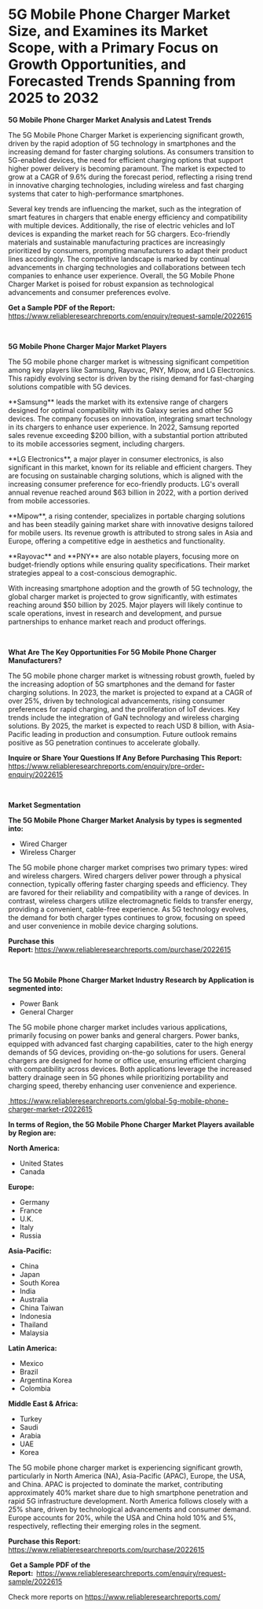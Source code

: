 <p><h1>5G Mobile Phone Charger Market Size, and Examines its Market Scope, with a Primary Focus on Growth Opportunities, and Forecasted Trends Spanning from 2025 to 2032</h1></p><p><strong>5G Mobile Phone Charger Market Analysis and Latest Trends</strong></p>
<p><p>The 5G Mobile Phone Charger Market is experiencing significant growth, driven by the rapid adoption of 5G technology in smartphones and the increasing demand for faster charging solutions. As consumers transition to 5G-enabled devices, the need for efficient charging options that support higher power delivery is becoming paramount. The market is expected to grow at a CAGR of 9.6% during the forecast period, reflecting a rising trend in innovative charging technologies, including wireless and fast charging systems that cater to high-performance smartphones.</p><p>Several key trends are influencing the market, such as the integration of smart features in chargers that enable energy efficiency and compatibility with multiple devices. Additionally, the rise of electric vehicles and IoT devices is expanding the market reach for 5G chargers. Eco-friendly materials and sustainable manufacturing practices are increasingly prioritized by consumers, prompting manufacturers to adapt their product lines accordingly. The competitive landscape is marked by continual advancements in charging technologies and collaborations between tech companies to enhance user experience. Overall, the 5G Mobile Phone Charger Market is poised for robust expansion as technological advancements and consumer preferences evolve.</p></p>
<p><strong>Get a Sample PDF of the Report:&nbsp;</strong> <a href="https://www.reliableresearchreports.com/enquiry/request-sample/2022615?utm_campaign=3579&utm_medium=2&utm_source=Github&utm_content=ia&utm_term=29032025&utm_id=5g-mobile-phone-charger">https://www.reliableresearchreports.com/enquiry/request-sample/2022615</a></p>
<p>&nbsp;</p>
<p><strong>5G Mobile Phone Charger Major Market Players</strong></p>
<p><p>The 5G mobile phone charger market is witnessing significant competition among key players like Samsung, Rayovac, PNY, Mipow, and LG Electronics. This rapidly evolving sector is driven by the rising demand for fast-charging solutions compatible with 5G devices.</p><p>**Samsung** leads the market with its extensive range of chargers designed for optimal compatibility with its Galaxy series and other 5G devices. The company focuses on innovation, integrating smart technology in its chargers to enhance user experience. In 2022, Samsung reported sales revenue exceeding $200 billion, with a substantial portion attributed to its mobile accessories segment, including chargers.</p><p>**LG Electronics**, a major player in consumer electronics, is also significant in this market, known for its reliable and efficient chargers. They are focusing on sustainable charging solutions, which is aligned with the increasing consumer preference for eco-friendly products. LG's overall annual revenue reached around $63 billion in 2022, with a portion derived from mobile accessories.</p><p>**Mipow**, a rising contender, specializes in portable charging solutions and has been steadily gaining market share with innovative designs tailored for mobile users. Its revenue growth is attributed to strong sales in Asia and Europe, offering a competitive edge in aesthetics and functionality.</p><p>**Rayovac** and **PNY** are also notable players, focusing more on budget-friendly options while ensuring quality specifications. Their market strategies appeal to a cost-conscious demographic. </p><p>With increasing smartphone adoption and the growth of 5G technology, the global charger market is projected to grow significantly, with estimates reaching around $50 billion by 2025. Major players will likely continue to scale operations, invest in research and development, and pursue partnerships to enhance market reach and product offerings.</p></p>
<p>&nbsp;</p>
<p><strong>What Are The Key Opportunities For 5G Mobile Phone Charger Manufacturers?</strong></p>
<p><p>The 5G mobile phone charger market is witnessing robust growth, fueled by the increasing adoption of 5G smartphones and the demand for faster charging solutions. In 2023, the market is projected to expand at a CAGR of over 25%, driven by technological advancements, rising consumer preferences for rapid charging, and the proliferation of IoT devices. Key trends include the integration of GaN technology and wireless charging solutions. By 2025, the market is expected to reach USD 8 billion, with Asia-Pacific leading in production and consumption. Future outlook remains positive as 5G penetration continues to accelerate globally.</p></p>
<p><strong>Inquire or Share Your Questions If Any Before Purchasing This Report:</strong> <a href="https://www.reliableresearchreports.com/enquiry/pre-order-enquiry/2022615?utm_campaign=3579&utm_medium=2&utm_source=Github&utm_content=ia&utm_term=29032025&utm_id=5g-mobile-phone-charger">https://www.reliableresearchreports.com/enquiry/pre-order-enquiry/2022615</a></p>
<p>&nbsp;</p>
<p><strong>Market Segmentation</strong></p>
<p><strong>The 5G Mobile Phone Charger Market Analysis by types is segmented into:</strong></p>
<p><ul><li>Wired Charger</li><li>Wireless Charger</li></ul></p>
<p><p>The 5G mobile phone charger market comprises two primary types: wired and wireless chargers. Wired chargers deliver power through a physical connection, typically offering faster charging speeds and efficiency. They are favored for their reliability and compatibility with a range of devices. In contrast, wireless chargers utilize electromagnetic fields to transfer energy, providing a convenient, cable-free experience. As 5G technology evolves, the demand for both charger types continues to grow, focusing on speed and user convenience in mobile device charging solutions.</p></p>
<p><strong>Purchase this Report:&nbsp;</strong><a href="https://www.reliableresearchreports.com/purchase/2022615?utm_campaign=3579&utm_medium=2&utm_source=Github&utm_content=ia&utm_term=29032025&utm_id=5g-mobile-phone-charger">https://www.reliableresearchreports.com/purchase/2022615</a></p>
<p>&nbsp;</p>
<p><strong>The 5G Mobile Phone Charger Market Industry Research by Application is segmented into:</strong></p>
<p><ul><li>Power Bank</li><li>General Charger</li></ul></p>
<p><p>The 5G mobile phone charger market includes various applications, primarily focusing on power banks and general chargers. Power banks, equipped with advanced fast charging capabilities, cater to the high energy demands of 5G devices, providing on-the-go solutions for users. General chargers are designed for home or office use, ensuring efficient charging with compatibility across devices. Both applications leverage the increased battery drainage seen in 5G phones while prioritizing portability and charging speed, thereby enhancing user convenience and experience.</p></p>
<p><a href="https://www.reliableresearchreports.com/global-5g-mobile-phone-charger-market-r2022615?utm_campaign=3579&utm_medium=2&utm_source=Github&utm_content=ia&utm_term=29032025&utm_id=5g-mobile-phone-charger">&nbsp;https://www.reliableresearchreports.com/global-5g-mobile-phone-charger-market-r2022615</a></p>
<p><strong>In terms of Region, the 5G Mobile Phone Charger Market Players available by Region are:</strong></p>
<p>
    <p> <strong> North America: </strong>
        <ul>
            <li>United States</li>
            <li>Canada</li>
        </ul>
        </p> 
    <p> <strong> Europe: </strong>
        <ul>
            <li>Germany</li>
            <li>France</li>
            <li>U.K.</li>
            <li>Italy</li>
            <li>Russia</li>
        </ul>
        </p> 
    <p> <strong> Asia-Pacific: </strong>
        <ul>
            <li>China</li>
            <li>Japan</li>
            <li>South Korea</li>
            <li>India</li>
            <li>Australia</li>
            <li>China Taiwan</li>
            <li>Indonesia</li>
            <li>Thailand</li>
            <li>Malaysia</li>
        </ul>
        </p> 
    <p> <strong> Latin America: </strong>
        <ul>
            <li>Mexico</li>
            <li>Brazil</li>
            <li>Argentina Korea</li>
            <li>Colombia</li>
        </ul>
        </p> 
    <p> <strong> Middle East & Africa: </strong>
        <ul>
            <li>Turkey</li>
            <li>Saudi</li>
            <li>Arabia</li>
            <li>UAE</li>
            <li>Korea</li>
        </ul>
    </p>
    </p>
<p><p>The 5G mobile phone charger market is experiencing significant growth, particularly in North America (NA), Asia-Pacific (APAC), Europe, the USA, and China. APAC is projected to dominate the market, contributing approximately 40% market share due to high smartphone penetration and rapid 5G infrastructure development. North America follows closely with a 25% share, driven by technological advancements and consumer demand. Europe accounts for 20%, while the USA and China hold 10% and 5%, respectively, reflecting their emerging roles in the segment.</p></p>
<p><strong>Purchase this Report: </strong><a href="https://www.reliableresearchreports.com/purchase/2022615?utm_campaign=3579&utm_medium=2&utm_source=Github&utm_content=ia&utm_term=29032025&utm_id=5g-mobile-phone-charger">https://www.reliableresearchreports.com/purchase/2022615</a></p>
<p>&nbsp;<strong>Get a Sample PDF of the Report:&nbsp;&nbsp;</strong><a href="https://www.reliableresearchreports.com/enquiry/request-sample/2022615?utm_campaign=3579&utm_medium=2&utm_source=Github&utm_content=ia&utm_term=29032025&utm_id=5g-mobile-phone-charger">https://www.reliableresearchreports.com/enquiry/request-sample/2022615</a></p>
<p><strong></strong></p>
<p>Check more reports on <a href="https://www.reliableresearchreports.com/?utm_campaign=3579&utm_medium=2&utm_source=Github&utm_content=ia&utm_term=29032025&utm_id=5g-mobile-phone-charger">https://www.reliableresearchreports.com/</a></p>
